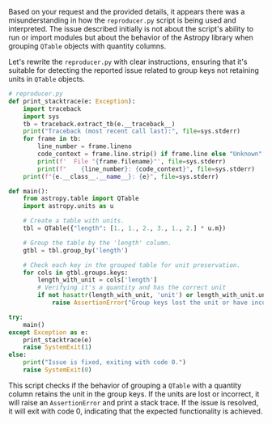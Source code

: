 Based on your request and the provided details, it appears there was a misunderstanding in how the `reproducer.py` script is being used and interpreted. The issue described initially is not about the script's ability to run or import modules but about the behavior of the Astropy library when grouping `QTable` objects with quantity columns. 

Let's rewrite the `reproducer.py` with clear instructions, ensuring that it's suitable for detecting the reported issue related to group keys not retaining units in `QTable` objects. 

```python
# reproducer.py
def print_stacktrace(e: Exception):
    import traceback
    import sys
    tb = traceback.extract_tb(e.__traceback__)
    print("Traceback (most recent call last):", file=sys.stderr)
    for frame in tb:
        line_number = frame.lineno
        code_context = frame.line.strip() if frame.line else "Unknown"
        print(f'  File "{frame.filename}"', file=sys.stderr)
        print(f"    {line_number}: {code_context}", file=sys.stderr)
    print(f"{e.__class__.__name__}: {e}", file=sys.stderr)

def main():
    from astropy.table import QTable
    import astropy.units as u

    # Create a table with units.
    tbl = QTable({"length": [1., 1., 2., 3., 1., 2.] * u.m})

    # Group the table by the 'length' column.
    gtbl = tbl.group_by('length')

    # Check each key in the grouped table for unit preservation.
    for cols in gtbl.groups.keys:
        length_with_unit = cols['length']
        # Verifying it's a quantity and has the correct unit
        if not hasattr(length_with_unit, 'unit') or length_with_unit.unit != u.m:
            raise AssertionError("Group keys lost the unit or have incorrect unit")

try:
    main()
except Exception as e:
    print_stacktrace(e)
    raise SystemExit(1)
else:
    print("Issue is fixed, exiting with code 0.")
    raise SystemExit(0)
```

This script checks if the behavior of grouping a `QTable` with a quantity column retains the unit in the group keys. If the units are lost or incorrect, it will raise an `AssertionError` and print a stack trace. If the issue is resolved, it will exit with code 0, indicating that the expected functionality is achieved.